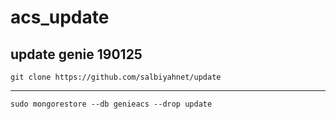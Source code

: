 # acs_update
update genie 190125
----------------------------------------------
```
git clone https://github.com/salbiyahnet/update
```
----------------------------------------------
```
sudo mongorestore --db genieacs --drop update
```
